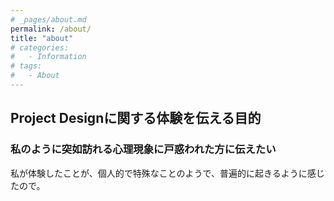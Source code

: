 ```yaml
---
# _pages/about.md
permalink: /about/
title: "about"
# categories:
#   - Information
# tags:
#   - About
---
```


## Project Designに関する体験を伝える目的  

### 私のように突如訪れる心理現象に戸惑われた方に伝えたい

私が体験したことが、個人的で特殊なことのようで、普遍的に起きるように感じたので。
